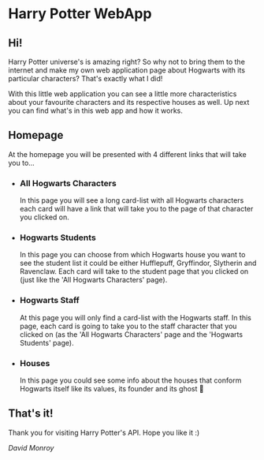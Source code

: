 # Harry Potter WebApp
## Hi!
Harry Potter universe's is amazing right? So why not to bring them to the internet and make my own web application page about Hogwarts with its particular characters?
That's exactly what I did!

With this little web application you can see a little more characteristics about your favourite characters and its respective houses as well.
Up next you can find what's in this web app and how it works.

## Homepage
At the homepage you will be presented with 4 different links that will take you to...

- ### All Hogwarts Characters
  In this page you will see a long card-list with all Hogwarts characters each card will have a link that will take you to the page of that character you clicked on.
  
- ### Hogwarts Students
  In this page you can choose from which Hogwarts house you want to see the student list it could be either Hufflepuff, Gryffindor, Slytherin and Ravenclaw.
  Each card will take to the student page that you clicked on (just like the 'All Hogwarts Characters' page).
  
- ### Hogwarts Staff
  At this page you will only find a card-list with the Hogwarts staff. In this page, each card is going to take you to the staff character that you clicked on 
  (as the 'All Hogwarts Characters' page and the 'Hogwarts Students' page).
  
- ### Houses
  In this page you could see some info about the houses that conform Hogwarts itself like its values, its founder and its ghost :ghost:
  
## That's it!

Thank you for visiting Harry Potter's API. Hope you like it :)

*David Monroy*
